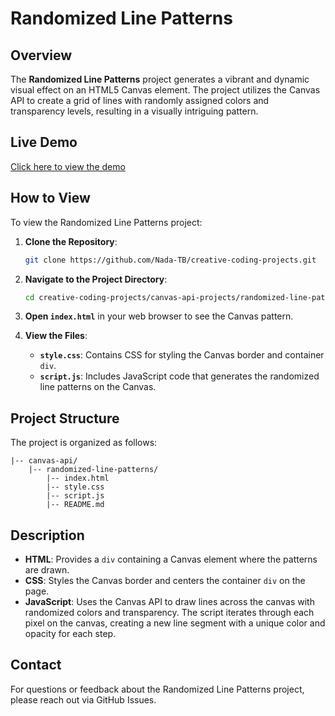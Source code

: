 
# Randomized Line Patterns

## Overview

The **Randomized Line Patterns** project generates a vibrant and dynamic visual effect on an HTML5 Canvas element. The project utilizes the Canvas API to create a grid of lines with randomly assigned colors and transparency levels, resulting in a visually intriguing pattern.

## Live Demo

[Click here to view the demo](https://codepen.io/Nada_T/full/VwErzEx)

## How to View

To view the Randomized Line Patterns project:

1. **Clone the Repository**:
   ```bash
   git clone https://github.com/Nada-TB/creative-coding-projects.git
   ```

2. **Navigate to the Project Directory**:
   ```bash
   cd creative-coding-projects/canvas-api-projects/randomized-line-patterns
   ```

3. **Open `index.html`** in your web browser to see the Canvas pattern.

4. **View the Files**:
   - **`style.css`**: Contains CSS for styling the Canvas border and container `div`.
   - **`script.js`**: Includes JavaScript code that generates the randomized line patterns on the Canvas.

## Project Structure

The project is organized as follows:

    |-- canvas-api/
        |-- randomized-line-patterns/
            |-- index.html
            |-- style.css
            |-- script.js
            |-- README.md

## Description

- **HTML**: Provides a `div` containing a Canvas element where the patterns are drawn.
- **CSS**: Styles the Canvas border and centers the container `div` on the page.
- **JavaScript**: Uses the Canvas API to draw lines across the canvas with randomized colors and transparency. The script iterates through each pixel on the canvas, creating a new line segment with a unique color and opacity for each step.

## Contact

For questions or feedback about the Randomized Line Patterns project, please reach out via GitHub Issues.
